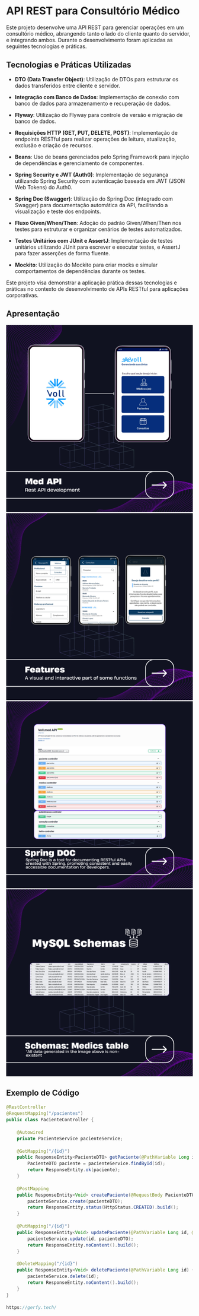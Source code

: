 # API REST para Consultório Médico

Este projeto desenvolve uma API REST para gerenciar operações em um consultório médico, abrangendo tanto o lado do cliente quanto do servidor, e integrando ambos. Durante o desenvolvimento foram aplicadas as seguintes tecnologias e práticas.

## Tecnologias e Práticas Utilizadas

- **DTO (Data Transfer Object)**: Utilização de DTOs para estruturar os dados transferidos entre cliente e servidor.
  
- **Integração com Banco de Dados**: Implementação de conexão com banco de dados para armazenamento e recuperação de dados.

- **Flyway**: Utilização do Flyway para controle de versão e migração de banco de dados.

- **Requisições HTTP (GET, PUT, DELETE, POST)**: Implementação de endpoints RESTful para realizar operações de leitura, atualização, exclusão e criação de recursos.

- **Beans**: Uso de beans gerenciados pelo Spring Framework para injeção de dependências e gerenciamento de componentes.

- **Spring Security e JWT (Auth0)**: Implementação de segurança utilizando Spring Security com autenticação baseada em JWT (JSON Web Tokens) do Auth0.

- **Spring Doc (Swagger)**: Utilização do Spring Doc (integrado com Swagger) para documentação automática da API, facilitando a visualização e teste dos endpoints.

- **Fluxo Given/When/Then**: Adoção do padrão Given/When/Then nos testes para estruturar e organizar cenários de testes automatizados.

- **Testes Unitários com JUnit e AssertJ**: Implementação de testes unitários utilizando JUnit para escrever e executar testes, e AssertJ para fazer asserções de forma fluente.

- **Mockito**: Utilização do Mockito para criar mocks e simular comportamentos de dependências durante os testes.

Este projeto visa demonstrar a aplicação prática dessas tecnologias e práticas no contexto de desenvolvimento de APIs RESTful para aplicações corporativas.

## Apresentação
![Img1](https://raw.githubusercontent.com/Gerfy1/MedAPI/main/src/2.png)
![Img2](https://raw.githubusercontent.com/Gerfy1/MedAPI/main/src/4.png)
![Img3](https://raw.githubusercontent.com/Gerfy1/MedAPI/main/src/3.png)
![Img4](https://raw.githubusercontent.com/Gerfy1/MedAPI/main/src/5.png)

## Exemplo de Código

```java
@RestController
@RequestMapping("/pacientes")
public class PacienteController {

    @Autowired
    private PacienteService pacienteService;

    @GetMapping("/{id}")
    public ResponseEntity<PacienteDTO> getPaciente(@PathVariable Long id) {
        PacienteDTO paciente = pacienteService.findById(id);
        return ResponseEntity.ok(paciente);
    }

    @PostMapping
    public ResponseEntity<Void> createPaciente(@RequestBody PacienteDTO pacienteDTO) {
        pacienteService.create(pacienteDTO);
        return ResponseEntity.status(HttpStatus.CREATED).build();
    }

    @PutMapping("/{id}")
    public ResponseEntity<Void> updatePaciente(@PathVariable Long id, @RequestBody PacienteDTO pacienteDTO) {
        pacienteService.update(id, pacienteDTO);
        return ResponseEntity.noContent().build();
    }

    @DeleteMapping("/{id}")
    public ResponseEntity<Void> deletePaciente(@PathVariable Long id) {
        pacienteService.delete(id);
        return ResponseEntity.noContent().build();
    }
}

https://gerfy.tech/
